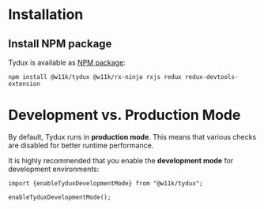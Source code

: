 # Installation

## Install NPM package

Tydux is available as [NPM package](https://www.npmjs.com/package/@w11k/tydux):

```
npm install @w11k/tydux @w11k/rx-ninja rxjs redux redux-devtools-extension
```

# Development vs. Production Mode

By default, Tydux runs in **production mode**. This means that various checks are disabled for better runtime performance.

It is highly recommended that you enable the **development mode** for development environments:

```
import {enableTyduxDevelopmentMode} from "@w11k/tydux";

enableTyduxDevelopmentMode();
```
